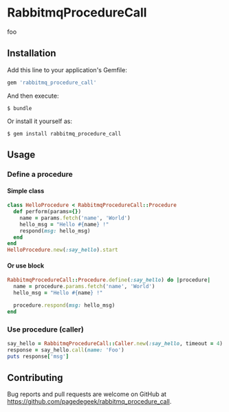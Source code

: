 # RabbitmqProcedureCall
foo

## Installation

Add this line to your application's Gemfile:

```ruby
gem 'rabbitmq_procedure_call'
```

And then execute:

    $ bundle

Or install it yourself as:

    $ gem install rabbitmq_procedure_call

## Usage

### Define a procedure

#### Simple class

```ruby
class HelloProcedure < RabbitmqProcedureCall::Procedure
  def perform(params={})
    name = params.fetch('name', 'World')
    hello_msg = "Hello #{name} !"
    respond(msg: hello_msg)
  end
end
HelloProcedure.new(:say_hello).start
```

#### Or use block
```ruby
RabbitmqProcedureCall::Procedure.define(:say_hello) do |procedure|
  name = procedure.params.fetch('name', 'World')
  hello_msg = "Hello #{name} !"

  procedure.respond(msg: hello_msg)
end
```

### Use procedure (caller)

```ruby
say_hello = RabbitmqProcedureCall::Caller.new(:say_hello, timeout = 4)
response = say_hello.call(name: 'Foo')
puts response['msg']
```

## Contributing

Bug reports and pull requests are welcome on GitHub at https://github.com/pagedegeek/rabbitmq_procedure_call.

